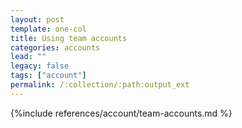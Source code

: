 ```yaml
---
layout: post
template: one-col
title: Using team accounts
categories: accounts
lead: ""
legacy: false
tags: ["account"]
permalink: /:collection/:path:output_ext
---
```


{%include references/account/team-accounts.md %}
